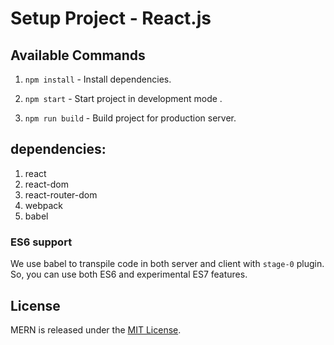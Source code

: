 # Setup Project - React.js

## Available Commands

1. `npm install` - Install dependencies.

2. `npm start` - Start project in development mode .

3. `npm run build` - Build project for production server.


## dependencies:

1. react
2. react-dom
3. react-router-dom
4. webpack
5. babel

### ES6 support
We use babel to transpile code in both server and client with `stage-0` plugin. So, you can use both ES6 and experimental ES7 features.

## License
MERN is released under the [MIT License](http://www.opensource.org/licenses/MIT).
